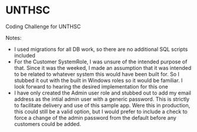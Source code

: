 # UNTHSC
Coding Challenge for UNTHSC

Notes:
- I used migrations for all DB work, so there are no additional SQL scripts included
- For the Customer SystemRole, I was unsure of the intended purpose of that.  Since it was the weeked, I made an assumption that it was intended to be related to whatever system this would have been built for. So I stubbed it out with the built in Windows roles so it would be familiar. I look forward to hearing the desired implementation for this one
- I have only created the Admin user role and stubbed out to add my email address as the intial admin user with a generic password.  This is strictly to facilitate delivery and use of this sample app.  Were this in production, this could still be a valid option, but I would prefer to include a check to force a change of the admin password from the default before any customers could be added.
